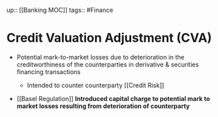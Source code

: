 up:: [[Banking MOC]]
tags:: #Finance 
# Credit Valuation Adjustment (CVA)
- Potential mark-to-market losses due to deterioration in the creditworthiness of the counterparties in derivative & securities financing transactions
	- Intended to counter counterparty [[Credit Risk]]

- [[Basel Regulation]] **Introduced capital charge to potential mark to market losses resulting from deterioration of counterparty**